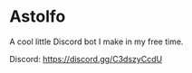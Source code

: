 # Astolfo
 A cool little Discord bot I make in my free time.

 Discord: https://discord.gg/C3dszyCcdU
